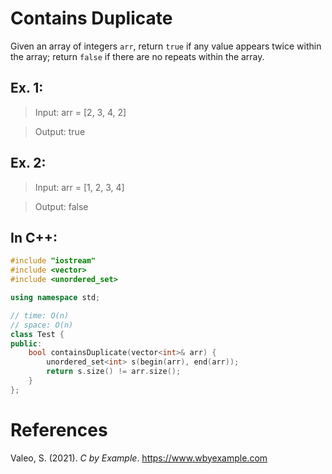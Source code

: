 # Contains Duplicate 

Given an array of integers <code>arr</code>, return <code>true</code> if any value appears twice within the array; return <code>false</code> if there are no repeats within the array. 

## Ex. 1: 
> Input: arr = [2, 3, 4, 2] 

> Output: true 

## Ex. 2: 
> Input: arr = [1, 2, 3, 4] 

> Output: false 


## In C++: 
```cpp 
#include "iostream"
#include <vector>
#include <unordered_set>

using namespace std;

// time: O(n)
// space: O(n)
class Test {
public:
    bool containsDuplicate(vector<int>& arr) {
        unordered_set<int> s(begin(arr), end(arr));
        return s.size() != arr.size();
    }
};
``` 


# References 
Valeo, S. (2021). *C by Example*. <https://www.wbyexample.com> 
